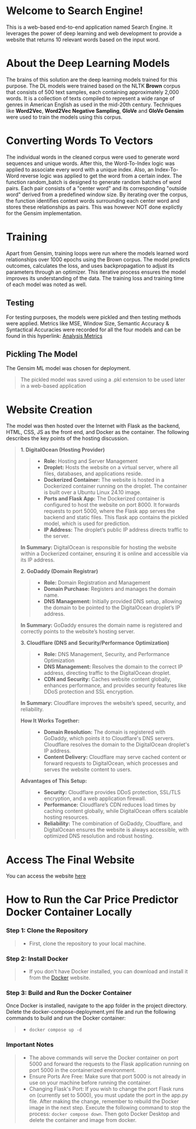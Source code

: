 # Welcome to Search Engine!

This is a web-based end-to-end application named Search Engine. It leverages the power of deep learning and web development to provide a website that returns 10 relevant words based on the input word.


# About the Deep Learning Models

The brains of this solution are the deep learning models trained for this purpose. The DL models were trained based on the NLTK **Brown** corpus that consists of 500 text samples, each containing approximately 2,000 words. It is a collection of texts compiled to represent a wide range of genres in American English as used in the mid-20th century. Techniques like **Word2Vec**, **Word2Vec Negative Sampling**,
**GloVe** and **GloVe Gensim** were used to train the models using this corpus.

# Converting Words To Vectors

The individual words in the cleaned corpus were used to generate word sequences and unique words. After this, the Word-To-Index logic was applied to associate every word with a unique index. Also, an Index-To-Word reverse logic was applied to get the word from a certain index. The function random_batch is designed to generate random batches of word pairs. Each pair consists of a "center word" and its corresponding "outside word" derived from a predefined window size. By iterating over the corpus, the function identifies context words surrounding each center word and stores these relationships as pairs. This was however NOT done explictly for the Gensim implementation.

# Training
Apart from Gensim, training loops were run where the models learned word relationships over 1000 epochs using the Brown corpus. The model predicts outcomes, calculates the loss, and uses backpropagation to adjust its parameters through an optimizer. This iterative process ensures the model improves its understanding of the data. The training loss and training time of each model was noted as well.

## Testing
For testing purposes, the models were pickled and then testing methods were applied. Metrics like MSE, Window Size, Semantic Accuracy & Syntactical Accuracies were recorded for all the four models and can be found in this
hyperlink: [Analysis Metrics](https://github.com/st125052/a1-nlp-search-engine-st125052/blob/a0ac3c5a15e22b7fb0a7af117ad0f38168716df5/notebooks/pdfs/Training%20and%20Accuracy%20Statistics.pdf)

## Pickling The Model
The Gensim ML model was chosen for deployment.
> The pickled model was saved using a .pkl extension to be used later in a web-based application

# Website Creation
The model was then hosted over the Internet with Flask as the backend, HTML, CSS, JS as the front end, and Docker as the container. The following describes the key points of the hosting discussion.
> **1. DigitalOcean (Hosting Provider)**
> 
>> - **Role:** Hosting and Server Management
>> - **Droplet:** Hosts the website on a virtual server, where all files, databases, and applications reside.
>> - **Dockerized Container:** The website is hosted in a Dockerized container running on the droplet. The container is built over a Ubuntu Linux 24.10 image.
>> - **Ports and Flask App:** The Dockerized container is configured to host the website on port 8000. It forwards requests to port 5000, where the Flask app serves the backend and static files. This flask app contains the pickled model, which is used for prediction.
>> - **IP Address:** The droplet’s public IP address directs traffic to the server.
>
>  **In Summary:** DigitalOcean is responsible for hosting the website within a Dockerized container, ensuring it is online and accessible via its IP address.
> 
>  **2. GoDaddy (Domain Registrar)**
>
>> - **Role:** Domain Registration and Management
>> - **Domain Purchase:** Registers and manages the domain name.
>> - **DNS Management:** Initially provided DNS setup, allowing the domain to be pointed to the DigitalOcean droplet’s IP address.
> 
> **In Summary:** GoDaddy ensures the domain name is registered and correctly points to the website’s hosting server.
>
>  **3. Cloudflare (DNS and Security/Performance Optimization)**
>
>> - **Role:** DNS Management, Security, and Performance Optimization
>> - **DNS Management:** Resolves the domain to the correct IP address, directing traffic to the DigitalOcean droplet.
>> - **CDN and Security:** Caches website content globally, enhances performance, and provides security features like DDoS protection and SSL encryption.
> 
> **In Summary:** Cloudflare improves the website’s speed, security, and reliability.
>
> **How It Works Together:**
> 
>> - **Domain Resolution:** The domain is registered with GoDaddy, which points it to Cloudflare's DNS servers. Cloudflare resolves the domain to the DigitalOcean droplet's IP address.
>> - **Content Delivery:** Cloudflare may serve cached content or forward requests to DigitalOcean, which processes and serves the website content to users.
> 
> **Advantages of This Setup:**
>
>> - **Security:** Cloudflare provides DDoS protection, SSL/TLS encryption, and a web application firewall.
>> - **Performance:** Cloudflare’s CDN reduces load times by caching content globally, while DigitalOcean offers scalable hosting resources.
>> - **Reliability:** The combination of GoDaddy, Cloudflare, and DigitalOcean ensures the website is always accessible, with optimized DNS resolution and robust hosting.


# Access The Final Website
You can access the website [here](https://aitmltask.online)


# How to Run the Car Price Predictor Docker Container Locally
### Step 1: Clone the Repository
> - First, clone the repository to your local machine.
### Step 2: Install Docker
> - If you don't have Docker installed, you can download and install it from the [Docker](https://www.docker.com) website.
### Step 3: Build and Run the Docker Container
Once Docker is installed, navigate to the app folder in the project directory. Delete the docker-compose-deployment.yml file and run the following commands to build and run the Docker container:
> - `docker compose up -d`

### Important Notes
> - The above commands will serve the Docker container on port 5000 and forward the requests to the Flask application running on port 5000 in the containerized environment.
> - Ensure Ports Are Free: Make sure that port 5000 is not already in use on your machine before running the container.
> - Changing Flask's Port: If you wish to change the port Flask runs on (currently set to 5000), you must update the port in the app.py file. After making the change, remember to rebuild the Docker image in the next step. Execute the following command to stop the process: `docker compose down`. Then goto Docker Desktop and delete the container and image from docker. 

